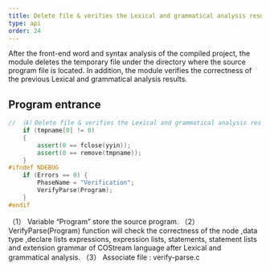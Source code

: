 ```yaml
---
title: Delete file & verifies the Lexical and grammatical analysis results
type: api
order: 24
---
```


After the front-end word and syntax analysis of the compiled project, the module deletes the temporary file under the directory where the source program file is located.
In addition, the module verifies the correctness of the previous Lexical and grammatical analysis results.

## Program entrance
```c++
// （4）Delete file & verifies the Lexical and grammatical analysis results
	if (tmpname[0] != 0) 
	{
		assert(0 == fclose(yyin));
		assert(0 == remove(tmpname));
	}	
#ifndef NDEBUG
    if (Errors == 0) {
		PhaseName = "Verification";
		VerifyParse(Program);
    }
#endif

```
（1）	Variable “Program” store the source program.
（2）	VerifyParse(Program) function will check the correctness of the node ,data type ,declare lists expressions, expression lists,   statements, statement lists and extension grammar of COStream language after Lexical and grammatical analysis.
（3）	Associate file : verify-parse.c


